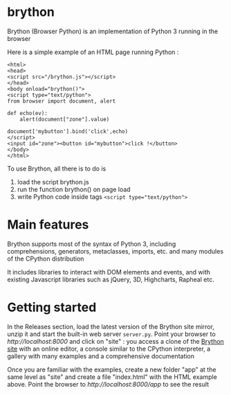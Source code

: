 brython
=======

Brython (Browser Python) is an implementation of Python 3 running in the browser

Here is a simple example of an HTML page running Python :

    <html>
    <head>
    <script src="/brython.js"></script>
    </head>
    <body onload="brython()">
    <script type="text/python">
    from browser import document, alert

    def echo(ev):
        alert(document["zone"].value)

    document['mybutton'].bind('click',echo)
    </script>
    <input id="zone"><button id="mybutton">click !</button>
    </body>
    </html>

To use Brython, all there is to do is

1. load the script brython.js
2. run the function brython() on page load
3. write Python code inside tags `<script type="text/python">`

Main features
=============
Brython supports most of the syntax of Python 3, including comprehensions, generators, metaclasses, imports, etc. and many modules of the CPython distribution

It includes libraries to interact with DOM elements and events, and with existing Javascript libraries such as jQuery, 3D, Highcharts, Rapheal etc.

Getting started
===============
In the Releases section, load the latest version of the Brython site mirror, unzip it and start the built-in web server `server.py`. Point your browser to _http://localhost:8000_ and click on "site" : you access a clone of the [Brython site](http://brython.info) with an online editor, a console similar to the CPython interpreter, a gallery with many examples and a comprehensive documentation

Once you are familiar with the examples, create a new folder "app" at the same level as "site" and create a file "index.html" with the HTML example above. Point the browser to _http://localhost:8000/app_ to see the result
